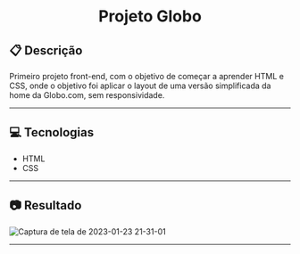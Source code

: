 # <p align = "center"> Projeto Globo</p>

##  :clipboard: Descrição

Primeiro projeto front-end, com o objetivo de começar a aprender HTML e CSS, onde o objetivo foi aplicar o layout de uma versão simplificada da home da Globo.com, sem responsividade.

***

## :computer:	 Tecnologias

- HTML
- CSS

***
## :camera:	 Resultado


![Captura de tela de 2023-01-23 21-31-01](https://user-images.githubusercontent.com/37338627/214184988-d64bd01f-42b2-4468-a0e7-7cb3314fc87f.png)

***
